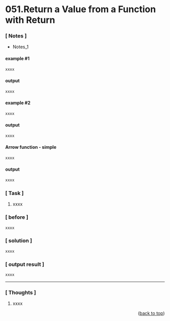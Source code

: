 <a name="topage"></a>

# 051.Return a Value from a Function with Return

### [ Notes ]
  * Notes_1 

#### example #1

```sh
xxxx
```

#### output
```sh
xxxx
```

#### example #2

```sh
xxxx
```

#### output
```sh
xxxx
```

#### Arrow function - simple

```sh
xxxx
```

#### output
```sh
xxxx
```

### [ Task ]
  1. xxxx


### [ before ]

```sh
xxxx
```

### [ solution ]

```sh
xxxx
```

### [ output result ]

```sh
xxxx
```

-----

### [ Thoughts ]

  1. xxxx
  

<p align="right">(<a href="#topage">back to top</a>)</p>
<br/>
<br/>
